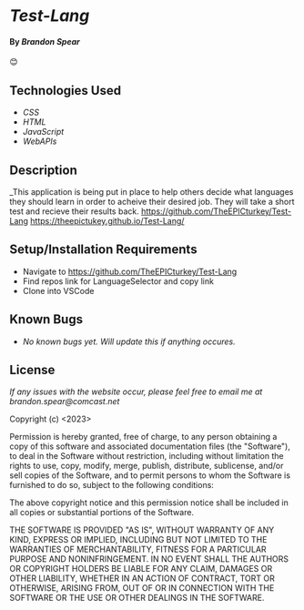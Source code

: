 # _Test-Lang_

#### By _**Brandon Spear**_
 :blush:



## Technologies Used

* _CSS_
* _HTML_
* _JavaScript_
* _WebAPIs_


## Description

_This application is being put in place to help others decide what languages they should learn in order to acheive their desired job. They will take a short test and recieve their results back.
https://github.com/TheEPICturkey/Test-Lang
https://theepictukey.github.io/Test-Lang/

## Setup/Installation Requirements

* Navigate to https://github.com/TheEPICturkey/Test-Lang
* Find repos link for LanguageSelector and copy link
* Clone into VSCode



## Known Bugs

* _No known bugs yet. Will update this if anything occures._

## License

_If any issues with the website occur, please feel free to email me at brandon.spear@comcast.net_

Copyright (c) <2023> <Copyright Brandon Spear>

Permission is hereby granted, free of charge, to any person obtaining a copy
of this software and associated documentation files (the "Software"), to deal
in the Software without restriction, including without limitation the rights
to use, copy, modify, merge, publish, distribute, sublicense, and/or sell
copies of the Software, and to permit persons to whom the Software is
furnished to do so, subject to the following conditions:

The above copyright notice and this permission notice shall be included in all
copies or substantial portions of the Software.

THE SOFTWARE IS PROVIDED "AS IS", WITHOUT WARRANTY OF ANY KIND, EXPRESS OR
IMPLIED, INCLUDING BUT NOT LIMITED TO THE WARRANTIES OF MERCHANTABILITY,
FITNESS FOR A PARTICULAR PURPOSE AND NONINFRINGEMENT. IN NO EVENT SHALL THE
AUTHORS OR COPYRIGHT HOLDERS BE LIABLE FOR ANY CLAIM, DAMAGES OR OTHER
LIABILITY, WHETHER IN AN ACTION OF CONTRACT, TORT OR OTHERWISE, ARISING FROM,
OUT OF OR IN CONNECTION WITH THE SOFTWARE OR THE USE OR OTHER DEALINGS IN THE
SOFTWARE.
